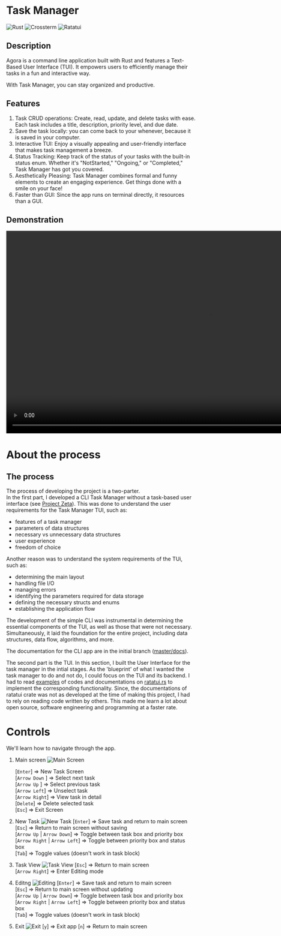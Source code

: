 # Task Manager
![Rust](https://img.shields.io/badge/rust-lang?style=plastic&logo=rust)
![Crossterm](https://img.shields.io/crates/v/crossterm?label=crossterm&logo=rust&style=plastic)
![Ratatui](https://img.shields.io/crates/v/ratatui?label=ratatui&logo=rust&style=plastic)

## Description
Agora is a command line application built with Rust and features a Text-Based User Interface (TUI). It empowers users to efficiently manage their tasks in a fun and interactive way.

With Task Manager, you can stay organized and productive.

## Features
1. Task CRUD operations: Create, read, update, and delete tasks with ease. Each task includes a title, description, priority level, and due date.
2. Save the task locally: you can come back to your whenever, because it is saved in your computer.
3. Interactive TUI: Enjoy a visually appealing and user-friendly interface that makes task management a breeze.
4. Status Tracking: Keep track of the status of your tasks with the built-in status enum. Whether it's "NotStarted," "Ongoing," or "Completed," Task Manager has got you covered.
5. Aesthetically Pleasing: Task Manager combines formal and funny elements to create an engaging experience. Get things done with a smile on your face!
6. Faster than GUI: Since the app runs on terminal directly, it resources than a GUI.

## Demonstration

<video width="1080" controls><source src="docs/resources/final_demo.mp4" type="video/mp4"></video>

# About the process

## The process
The process of developing the project is a two-parter.  
In the first part, I developed a CLI Task Manager without a task-based user interface (see [Project Zeta](docs/ProjectZeta.md)).
This was done to understand the user requirements for the Task Manager TUI, such as:
* features of a task manager
* parameters of data structures
* necessary vs unnecessary data structures
* user experience
* freedom of choice

Another reason was to understand the system requirements of the TUi, such as: 
* determining the main layout
* handling file I/O
* managing errors
* identifying the parameters required for data storage
* defining the necessary structs and enums
* establishing the application flow  

The development of the simple CLI was instrumental in determining the essential components of the TUI, as well as those that were not necessary. Simultaneously, it laid the foundation for the entire project, including data structures, data flow, algorithms, and more.

The documentation for the CLI app are in the initial branch ([master/docs](https://github.com/abdulshaikh55/task_manager/tree/master/docs)).

The second part is the TUI. In this section, I built the User Interface for the task manager in the intial stages. As the 'blueprint' of what I wanted the task manager to do and not do, I could focus on the TUI and its backend. I had to read [examples](https://github.com/ratatui-org/ratatui/tree/main/examples) of codes and documentations on [ratatui.rs](ratatui.rs) to implement the corresponding functionality. Since, the documentations of ratatui crate was not as developed at the time of making this project, I had to rely on reading code written by others. This made me learn a lot about open source, software engineering and programming at a faster rate.

# Controls
We'll learn how to navigate through the app.

1. Main screen
    ![Main Screen](docs/resources/Main.png)

    [`Enter`] => New Task Screen  
    [`Arrow Down` ] => Select next task  
    [`Arrow Up` ] => Select previous task  
    [`Arrow Left`] => Unselect task  
    [`Arrow Right`] => View task in detail  
    [`Delete`] => Delete selected task  
    [`Esc`] => Exit Screen  

2. New Task
    ![New Task](docs/resources/New_Task.png)
    [`Enter`] => Save task and return to main screen  
    [`Esc`] => Return to main screen without saving  
    [`Arrow Up` | `Arrow Down`] => Toggle between task box and priority box  
    [`Arrow Right` | `Arrow Left`] => Toggle between priority box and status box   
    [`Tab`] => Toggle values (doesn't work in task block)

3. Task View
    ![Task View](docs/resources/Task_View.png)
    [`Esc`] => Return to main screen  
    [`Arrow Right`] => Enter Editing mode  

4. Editng
    ![Editing](docs/resources/Editing.png)
    [`Enter`] => Save task and return to main screen  
    [`Esc`] => Return to main screen without updating  
    [`Arrow Up` | `Arrow Down`] => Toggle between task box and priority box  
    [`Arrow Right` | `Arrow Left`] => Toggle between priority box and status box   
    [`Tab`] => Toggle values (doesn't work in task block)

5. Exit
    ![Exit](docs/resources/Exiting.png)
    [`y`] => Exit app
    [`n`] => Return to main screen



